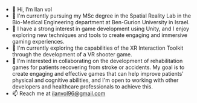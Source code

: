 - 👋 Hi, I’m Ilan vol
- 🌱 I'm currently pursuing my MSc degree in the Spatial Reality Lab in the Bio-Medical Engineering department at Ben-Gurion University in Israel.
- 👀 I have a strong interest in game development using Unity, and I enjoy exploring new techniques and tools to create engaging and immersive gaming experiences.
- 🌱 I'm currently exploring the capabilities of the XR Interaction Toolkit through the development of a VR shooter game.
- 💞️ I'm interested in collaborating on the development of rehabilitation games for patients recovering from stroke or accidents. My goal is to create engaging and effective games that can help improve patients' physical and cognitive abilities, and I'm open to working with other developers and healthcare professionals to achieve this.
- 📫 Reach me at ilanvol96@gmail.com

<!---
v-ilan/v-ilan is a ✨ special ✨ repository because its `README.md` (this file) appears on your GitHub profile.
You can click the Preview link to take a look at your changes.
--->
